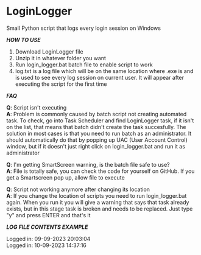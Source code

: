 # LoginLogger
Small Python script that logs every login session on Windows

***HOW TO USE***

1. Download LoginLogger file
2. Unzip it in whatever folder you want
3. Run login_logger.bat batch file to enable script to work
4. log.txt is a log file which will be on the same location where .exe is and is used to see every log session on current user. It will appear after executing the script for the first time

***FAQ***

**Q**: Script isn't executing\
**A**: Problem is commonly caused by batch script not creating automated task. To check, go into Task Scheduler and find LoginLogger task, if it isn't on the list, that means that batch didn't create the task succesfully. The solution in most cases is that you need to run batch as an administrator. It should automatically do that by popping up UAC (User Account Control) window, but if it doesn't just right click on login_logger.bat and run it as administrator

**Q**: I'm getting SmartScreen warning, is the batch file safe to use?\
**A**: File is totally safe, you can check the code for yourself on GitHub. If you get a Smartscreen pop up, allow file to execute

**Q**: Script not working anymore after changing its location\
**A**: If you change the location of scripts you need to run login_logger.bat again. When you run it you will give a warning that says that task already exists, but in this stage task is broken and needs to be replaced. Just type "y" and press ENTER and that's it

***LOG FILE CONTENTS EXAMPLE***

Logged in: 09-09-2023 20:03:04\
Logged in: 10-09-2023 14:37:16
